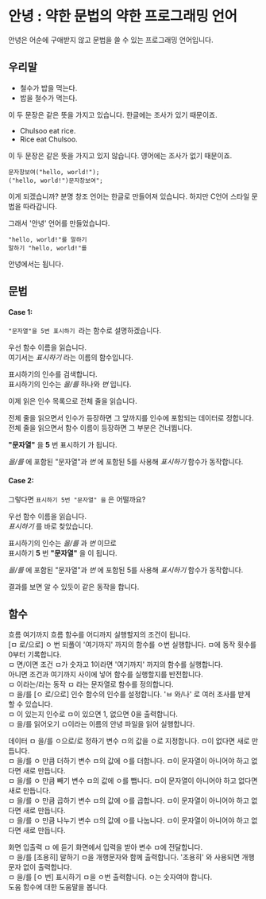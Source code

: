 # 안녕 : 약한 문법의 약한 프로그래밍 언어
안녕은 어순에 구애받지 않고 문법을 쓸 수 있는 프로그래밍 언어입니다.

## 우리말
 * 철수가 밥을 먹는다.
 * 밥을 철수가 먹는다.  

이 두 문장은 같은 뜻을 가지고 있습니다. 한글에는 조사가 있기 때문이죠.

 * Chulsoo eat rice.
 * Rice eat Chulsoo.  

이 두 문장은 같은 뜻을 가지고 있지 않습니다. 영어에는 조사가 없기 때문이죠.

```창조
문자창보여("hello, world!");
("hello, world!")문자창보여";
```

이게 되겠습니까? 
분명 창조 언어는 한글로 만들어져 있습니다. 하지만 C언어 스타일 문법을 따라갑니다.

그래서 '안녕' 언어를 만들었습니다.

```안녕
"hello, world!"를 말하기
말하기 "hello, world!"를
```

안녕에서는 됩니다.

## 문법

#### Case 1:
```"문자열"을 5번 표시하기 ```라는 함수로 설명하겠습니다.

우선 함수 이름을 읽습니다.  
여기서는 _표시하기_ 라는 이름의 함수입니다.

표시하기의 인수를 검색합니다.  
표시하기의 인수는 _을/를_ 하나와 _번_ 입니다.

이제 읽은 인수 목록으로 전체 줄을 읽습니다.

전체 줄을 읽으면서 인수가 등장하면 그 앞까지를 인수에 포함되는 데이터로 정합니다.  
전체 줄을 읽으면서 함수 이름이 등장하면 그 부분은 건너뜁니다.

__"문자열"__ 을 __5__ 번 표시하기 가 됩니다.

_을/를_ 에 포함된 "문자열"과 _번_ 에 포함된 5를 사용해 *표시하기* 함수가 동작합니다.

#### Case 2:

그렇다면 ```표시하기 5번 "문자열" 을``` 은 어떨까요?

우선 함수 이름을 읽습니다.  
_표시하기_ 를 바로 찾았습니다.

표시하기의 인수는 _을/를_ 과 _번_ 이므로  
표시하기 __5__ 번 __"문자열"__ 을 이 됩니다.

_을/를_ 에 포함된 "문자열"과 _번_ 에 포함된 5를 사용해 *표시하기* 함수가 동작합니다.

결과를 보면 알 수 있듯이 같은 동작을 합니다.

## 함수


흐름
여기까지                     흐름 함수를 어디까지 실행할지의 조건이 됩니다.  
[ㅁ 로/으로] ㅇ 번 되풀이     '여기까지' 까지의 함수를 ㅇ번 실행합니다. ㅁ에 동작 횟수를 0부터 기록합니다.  
ㅁ 면/이면 조건              ㅁ가 숫자고 1이라면 '여기까지' 까지의 함수를 실행합니다.  
아니면                       조건과 여기까지 사이에 넣어 함수를 실행할지를 반전합니다.  
ㅁ 이라는/라는 동작           ㅁ 라는 문자열로 함수를 정의합니다.  
ㅁ 을/를 [ㅇ 로/으로] 인수    함수의 인수를 설정합니다. 'ㅂ 와/나' 로 여러 조사를 받게 할 수 있습니다.  
ㅁ 이 있는지                 인수로 ㅁ이 있으면 1, 없으면 0을 출력합니다.  
ㅁ 을/를 읽어오기            ㅁ이라는 이름의 안녕 파일을 읽어 실행합니다.  

데이터
ㅁ 을/를 ㅇ으로/로 정하기    변수 ㅁ의 값을 ㅇ로 지정합니다. ㅁ이 없다면 새로 만듭니다.  
ㅁ 을/를 ㅇ 만큼 더하기      변수 ㅁ의 값에 ㅇ를 더합니다. ㅁ이 문자열이 아니어야 하고 없다면 새로 만듭니다.  
ㅁ 을/를 ㅇ 만큼 빼기        변수 ㅁ의 값에 ㅇ를 뺍니다. ㅁ이 문자열이 아니어야 하고 없다면 새로 만듭니다.  
ㅁ 을/를 ㅇ 만큼 곱하기      변수 ㅁ의 값에 ㅇ를 곱합니다. ㅁ이 문자열이 아니어야 하고 없다면 새로 만듭니다.  
ㅁ 을/를 ㅇ 만큼 나누기      변수 ㅁ의  값에 ㅇ를 나눕니다. ㅁ이 문자열이 아니어야 하고 없다면 새로 만듭니다.  

화면 입출력
ㅁ 에 듣기                  화면에서 입력을 받아 변수 ㅁ에 전달합니다.  
ㅁ 을/를 [조용히] 말하기    ㅁ을 개행문자와 함께 출력합니다. '조용히' 와 사용되면 개행문자 없이 출력합니다.  
ㅁ 을/를 [ㅇ 번] 표시하기   ㅁ을 ㅇ번 출력합니다. ㅇ는 숫자여야 합니다.  
도움                       함수에 대한 도움말을 봅니다.  
    